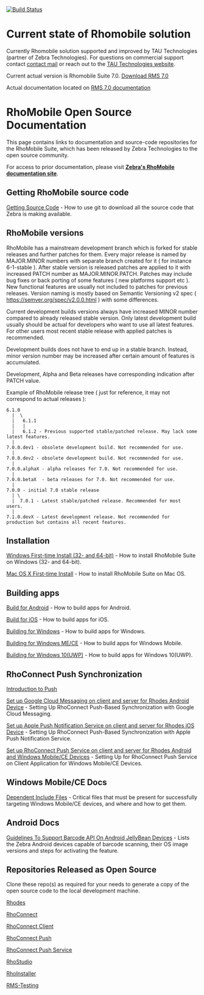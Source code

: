[![Build Status](https://travis-ci.org/rhomobile/rhodes.svg?branch=master)](https://travis-ci.org/rhomobile/rhodes)

# Current state of Rhomobile solution

Currently Rhomobile solution supported and improved by TAU Technologies (partner of Zebra Technologies).
For questions on commercial support contact [contact mail](mailto:info@tau-technologies.com) or reach out to the [TAU Technologies website](http://www.tau-technologies.com).

Current actual version is Rhomobile Suite 7.0. [Download RMS 7.0](http://tau-technologies.com/developers/downloads/)

Actual documentation located on [RMS 7.0 documentation](http://docs.tau-technologies.com/en/7.0/home)


# RhoMobile Open Source Documentation

This page contains links to documentation and source-code repositories for the RhoMobile Suite, which has been released by Zebra Technologies to the open source community. 

For access to prior documentation, please visit **[Zebra's RhoMobile documentation site](http://docs.rhomobile.com/en/5.4/guide/welcome)**. 


## Getting RhoMobile source code

[Getting Source Code](https://github.com/rhomobile/rhodes/blob/master/doc/oss/getting_source_code.md) - How to use git to download all the source code that Zebra is making available.

## RhoMobile versions

RhoMobile has a mainstream development branch which is forked for stable releases and further patches for them.
Every major release is named by MAJOR.MINOR numbers with separate branch created for it ( for instance 6-1-stable ).
After stable version is released patches are applied to it with increased PATCH number as MAJOR.MINOR.PATCH.
Patches may include bug fixes or back porting of some features ( new platforms support etc ). New functional features are usually not included to patches for previous releases.
Version naming is mostly based on Semantic Versioning v2 spec ( https://semver.org/spec/v2.0.0.html ) with some differences.

Current development builds versions always have increased MINOR number compared to already released stable version. Only latest development build usually should be actual for developers who want to use all latest features. For other users most recent stable release with applied patches is recommended.

Development builds does not have to end up in a stable branch. Instead, minor version number may be increased after certain amount of features is accumulated.

Development, Alpha and Beta releases have corresponding indication after PATCH value.

Example of RhoMobile release tree ( just for reference, it may not correspond to actual releases ):

```
6.1.0
  |  \
  |   6.1.1
  |   |
  |   6.1.2 - Previous supported stable/patched release. May lack some latest features.
  |
7.0.0.dev1 - obsolete development build. Not recommended for use.
  |
7.0.0.dev2 - obsolete development build. Not recommended for use.
  |
7.0.0.alphaX - alpha releases for 7.0. Not recommended for use.
  |
7.0.0.betaX  - beta releases for 7.0. Not recommended for use.
  |
7.0.0 - initial 7.0 stable release
  | \
  |  7.0.1 - Latest stable/patched release. Recommended for most users.
  |
7.1.0.devX - Latest development release. Not recommended for production but contains all recent features.
```

## Installation

[Windows First-time Install (32- and 64-bit)](http://docs.tau-technologies.com/en/7.0/guide/rhomobile-install#windows-first-time-install-32--and-64-bit) - How to install RhoMobile Suite on Windows (32- and 64-bit).

[Mac OS X First-time Install](http://docs.tau-technologies.com/en/7.0/guide/rhomobile-install#mac-os-x-first-time-install) - How to install RhoMobile Suite on Mac OS.

## Building apps
 
[Build for Android](http://docs.tau-technologies.com/en/7.0/guide/build_android) - How to build apps for Android.

[Build for iOS](http://docs.tau-technologies.com/en/7.0/guide/build_ios) - How to build apps for iOS.

[Building for Windows](http://docs.tau-technologies.com/en/7.0/guide/build_win) - How to build apps for Windows.

[Building for Windows ME/CE](http://docs.tau-technologies.com/en/7.0/guide/build_wm) - How to build apps for Windows Mobile.

[Building for Windows 10(UWP)](http://docs.tau-technologies.com/en/7.0/guide/build_uwp) - How to build apps for Windows 10(UWP).


## RhoConnect Push Synchronization 
[Introduction to Push](http://docs.tau-technologies.com/en/7.0/rhoconnect/push)

[Set up Google Cloud Messaging on client and server for Rhodes Android Device](http://docs.tau-technologies.com/en/7.0/rhoconnect/push-client-setup-android) - Setting Up RhoConnect Push-Based Synchronization with Google Cloud Messaging.

[Set up Apple Push Notification Service on client and server for Rhodes iOS Device](http://docs.tau-technologies.com/en/7.0/rhoconnect/push-client-setup-ios) - Setting Up RhoConnect Push-Based Synchronization with Apple Push Notification Service.

[Set up RhoConnect Push Service on client and server for Rhodes Android and Windows Mobile/CE Devices](http://docs.tau-technologies.com/en/7.0/rhoconnect/push-client-setup-rps) - Setting Up for RhoConnect Push Service on Client Application for Windows Mobile/CE Devices.


## Windows Mobile/CE Docs

[Dependent Include Files](https://github.com/rhomobile/rhodes/blob/master/doc/oss/WM_CE_Dependent_Include_Files.md) - Critical files that must be present for successfully targeting Windows Mobile/CE devices, and where and how to get them. 


## Android Docs

[Guidelines To Support Barcode API On Android JellyBean Devices](https://github.com/rhomobile/rhodes/blob/master/doc/oss/Barcode_support_doc.md) - Lists the Zebra Android devices capable of barcode scanning, their OS image versions and steps for activating the feature. 


## Repositories Released as Open Source

Clone these repo(s) as required for your needs to generate a copy of the open source code to the local development machine. 

[Rhodes](https://github.com/rhomobile/rhodes/)

[RhoConnect](https://github.com/rhomobile/rhoconnect/)

[RhoConnect Client](https://github.com/rhomobile/rhoconnect-client/)

[RhoConnect Push](https://github.com/rhomobile/rhoconnect-push)

[RhoConnect Push Service](https://github.com/rhomobile/rhoconnect-push-service)

[RhoStudio](https://github.com/rhomobile/rhostudio/)

[RhoInstaller](https://github.com/rhomobile/rhoinstaller/)

[RMS-Testing](https://github.com/rhomobile/RMS-Testing)

